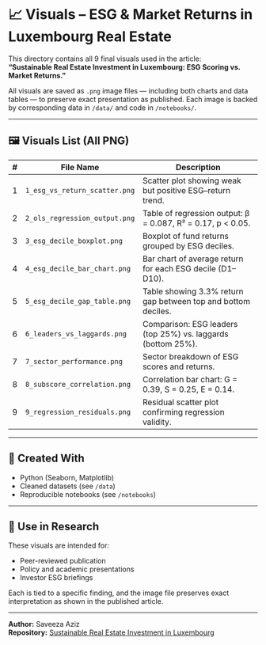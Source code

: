 # 📈 Visuals – ESG & Market Returns in Luxembourg Real Estate

This directory contains all 9 final visuals used in the article:  
**“Sustainable Real Estate Investment in Luxembourg: ESG Scoring vs. Market Returns.”**

All visuals are saved as `.png` image files — including both charts and data tables — to preserve exact presentation as published. Each image is backed by corresponding data in `/data/` and code in `/notebooks/`.

---

## 🖼️ Visuals List (All PNG)

| # | File Name | Description |
|---|-----------|-------------|
| 1 | `1_esg_vs_return_scatter.png` | Scatter plot showing weak but positive ESG–return trend. |
| 2 | `2_ols_regression_output.png` | Table of regression output: β = 0.087, R² = 0.17, p < 0.05. |
| 3 | `3_esg_decile_boxplot.png` | Boxplot of fund returns grouped by ESG deciles. |
| 4 | `4_esg_decile_bar_chart.png` | Bar chart of average return for each ESG decile (D1–D10). |
| 5 | `5_esg_decile_gap_table.png` | Table showing 3.3% return gap between top and bottom deciles. |
| 6 | `6_leaders_vs_laggards.png` | Comparison: ESG leaders (top 25%) vs. laggards (bottom 25%). |
| 7 | `7_sector_performance.png` | Sector breakdown of ESG scores and returns. |
| 8 | `8_subscore_correlation.png` | Correlation bar chart: G = 0.39, S = 0.25, E = 0.14. |
| 9 | `9_regression_residuals.png` | Residual scatter plot confirming regression validity. |

---

## 🧰 Created With

- Python (Seaborn, Matplotlib)
- Cleaned datasets (see `/data`)
- Reproducible notebooks (see `/notebooks`)

---

## 📌 Use in Research

These visuals are intended for:
- Peer-reviewed publication
- Policy and academic presentations
- Investor ESG briefings

Each is tied to a specific finding, and the image file preserves exact interpretation as shown in the published article.

---

**Author:** Saveeza Aziz  
**Repository:** [Sustainable Real Estate Investment in Luxembourg](https://github.com/Saveeza/esg-real-estate-analysis-luxembourg)
